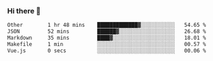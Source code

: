 ### Hi there 👋

<!--
**WShiBin/WShiBin** is a ✨ _special_ ✨ repository because its `README.md` (this file) appears on your GitHub profile.

Here are some ideas to get you started:

- 🔭 I’m currently working on ...
- 🌱 I’m currently learning ...
- 👯 I’m looking to collaborate on ...
- 🤔 I’m looking for help with ...
- 💬 Ask me about ...
- 📫 How to reach me: ...
- 😄 Pronouns: ...
- ⚡ Fun fact: ...
-->

<!--START_SECTION:waka-->

```txt
Other        1 hr 48 mins    █████████████▓░░░░░░░░░░░   54.65 %
JSON         52 mins         ██████▓░░░░░░░░░░░░░░░░░░   26.68 %
Markdown     35 mins         ████▓░░░░░░░░░░░░░░░░░░░░   18.01 %
Makefile     1 min           ░░░░░░░░░░░░░░░░░░░░░░░░░   00.57 %
Vue.js       0 secs          ░░░░░░░░░░░░░░░░░░░░░░░░░   00.06 %
```

<!--END_SECTION:waka-->
